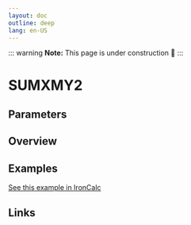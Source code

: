 ```yaml
---
layout: doc
outline: deep
lang: en-US
---
```


::: warning
**Note:** This page is under construction 🚧
:::

# SUMXMY2

## Parameters

## Overview

## Examples

[See this example in IronCalc](https://app.ironcalc.com/?filename=sumxmy2)

## Links